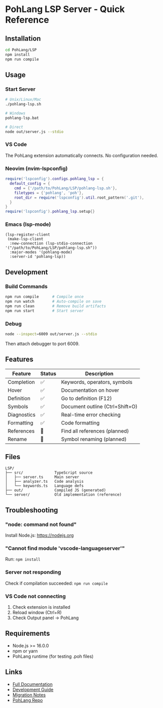 # PohLang LSP Server - Quick Reference

## Installation

```bash
cd PohLang/LSP
npm install
npm run compile
```

## Usage

### Start Server
```bash
# Unix/Linux/Mac
./pohlang-lsp.sh

# Windows
pohlang-lsp.bat

# Direct
node out/server.js --stdio
```

### VS Code
The PohLang extension automatically connects. No configuration needed.

### Neovim (nvim-lspconfig)
```lua
require('lspconfig').configs.pohlang_lsp = {
  default_config = {
    cmd = {'/path/to/PohLang/LSP/pohlang-lsp.sh'},
    filetypes = {'pohlang', 'poh'},
    root_dir = require('lspconfig').util.root_pattern('.git'),
  }
}
require('lspconfig').pohlang_lsp.setup{}
```

### Emacs (lsp-mode)
```elisp
(lsp-register-client
 (make-lsp-client
  :new-connection (lsp-stdio-connection '("/path/to/PohLang/LSP/pohlang-lsp.sh"))
  :major-modes '(pohlang-mode)
  :server-id 'pohlang-lsp))
```

## Development

### Build Commands
```bash
npm run compile      # Compile once
npm run watch        # Auto-compile on save
npm run clean        # Remove build artifacts
npm run start        # Start server
```

### Debug
```bash
node --inspect=6009 out/server.js --stdio
```
Then attach debugger to port 6009.

## Features

| Feature | Status | Description |
|---------|--------|-------------|
| Completion | ✅ | Keywords, operators, symbols |
| Hover | ✅ | Documentation on hover |
| Definition | ✅ | Go to definition (F12) |
| Symbols | ✅ | Document outline (Ctrl+Shift+O) |
| Diagnostics | ✅ | Real-time error checking |
| Formatting | ✅ | Code formatting |
| References | 🚧 | Find all references (planned) |
| Rename | 🚧 | Symbol renaming (planned) |

## Files

```
LSP/
├── src/              TypeScript source
│   ├── server.ts     Main server
│   ├── analyzer.ts   Code analysis
│   └── keywords.ts   Language defs
├── out/              Compiled JS (generated)
└── server/           Old implementation (reference)
```

## Troubleshooting

### "node: command not found"
Install Node.js: https://nodejs.org

### "Cannot find module 'vscode-languageserver'"
Run: `npm install`

### Server not responding
Check if compilation succeeded: `npm run compile`

### VS Code not connecting
1. Check extension is installed
2. Reload window (Ctrl+R)
3. Check Output panel → PohLang

## Requirements

- Node.js >= 16.0.0
- npm or yarn
- PohLang runtime (for testing .poh files)

## Links

- [Full Documentation](./README.md)
- [Development Guide](./DEVELOPMENT.md)
- [Migration Notes](./MIGRATION_COMPLETE.md)
- [PohLang Repo](https://github.com/AlhaqGH/PohLang)
